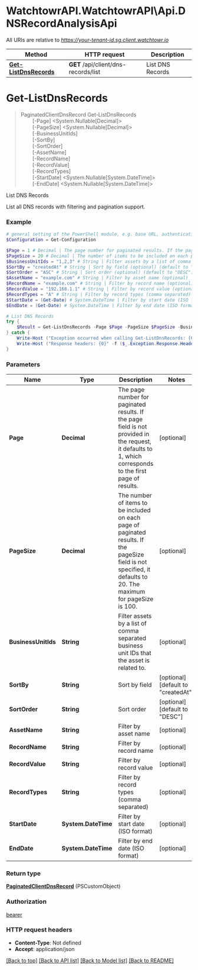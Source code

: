 # WatchtowrAPI.WatchtowrAPI\Api.DNSRecordAnalysisApi

All URIs are relative to *https://your-tenant-id.sg.client.watchtowr.io*

Method | HTTP request | Description
------------- | ------------- | -------------
[**Get-ListDnsRecords**](DNSRecordAnalysisApi.md#Get-ListDnsRecords) | **GET** /api/client/dns-records/list | List DNS Records


<a id="Get-ListDnsRecords"></a>
# **Get-ListDnsRecords**
> PaginatedClientDnsRecord Get-ListDnsRecords<br>
> &nbsp;&nbsp;&nbsp;&nbsp;&nbsp;&nbsp;&nbsp;&nbsp;[-Page] <System.Nullable[Decimal]><br>
> &nbsp;&nbsp;&nbsp;&nbsp;&nbsp;&nbsp;&nbsp;&nbsp;[-PageSize] <System.Nullable[Decimal]><br>
> &nbsp;&nbsp;&nbsp;&nbsp;&nbsp;&nbsp;&nbsp;&nbsp;[-BusinessUnitIds] <String><br>
> &nbsp;&nbsp;&nbsp;&nbsp;&nbsp;&nbsp;&nbsp;&nbsp;[-SortBy] <String><br>
> &nbsp;&nbsp;&nbsp;&nbsp;&nbsp;&nbsp;&nbsp;&nbsp;[-SortOrder] <String><br>
> &nbsp;&nbsp;&nbsp;&nbsp;&nbsp;&nbsp;&nbsp;&nbsp;[-AssetName] <String><br>
> &nbsp;&nbsp;&nbsp;&nbsp;&nbsp;&nbsp;&nbsp;&nbsp;[-RecordName] <String><br>
> &nbsp;&nbsp;&nbsp;&nbsp;&nbsp;&nbsp;&nbsp;&nbsp;[-RecordValue] <String><br>
> &nbsp;&nbsp;&nbsp;&nbsp;&nbsp;&nbsp;&nbsp;&nbsp;[-RecordTypes] <String><br>
> &nbsp;&nbsp;&nbsp;&nbsp;&nbsp;&nbsp;&nbsp;&nbsp;[-StartDate] <System.Nullable[System.DateTime]><br>
> &nbsp;&nbsp;&nbsp;&nbsp;&nbsp;&nbsp;&nbsp;&nbsp;[-EndDate] <System.Nullable[System.DateTime]><br>

List DNS Records

List all DNS records with filtering and pagination support.

### Example
```powershell
# general setting of the PowerShell module, e.g. base URL, authentication, etc
$Configuration = Get-Configuration

$Page = 1 # Decimal | The page number for paginated results. If the page field is not provided in the request, it defaults to 1, which corresponds to the first page of results. (optional)
$PageSize = 20 # Decimal | The number of items to be included on each page of paginated results. If the pageSize field is not specified, it defaults to 20. The maximum for pageSize is 100. (optional)
$BusinessUnitIds = "1,2,3" # String | Filter assets by a list of comma separated business unit IDs that the asset is related to. (optional)
$SortBy = "createdAt" # String | Sort by field (optional) (default to "createdAt")
$SortOrder = "ASC" # String | Sort order (optional) (default to "DESC")
$AssetName = "example.com" # String | Filter by asset name (optional)
$RecordName = "example.com" # String | Filter by record name (optional)
$RecordValue = "192.168.1.1" # String | Filter by record value (optional)
$RecordTypes = "A" # String | Filter by record types (comma separated) (optional)
$StartDate = (Get-Date) # System.DateTime | Filter by start date (ISO format) (optional)
$EndDate = (Get-Date) # System.DateTime | Filter by end date (ISO format) (optional)

# List DNS Records
try {
    $Result = Get-ListDnsRecords -Page $Page -PageSize $PageSize -BusinessUnitIds $BusinessUnitIds -SortBy $SortBy -SortOrder $SortOrder -AssetName $AssetName -RecordName $RecordName -RecordValue $RecordValue -RecordTypes $RecordTypes -StartDate $StartDate -EndDate $EndDate
} catch {
    Write-Host ("Exception occurred when calling Get-ListDnsRecords: {0}" -f ($_.ErrorDetails | ConvertFrom-Json))
    Write-Host ("Response headers: {0}" -f ($_.Exception.Response.Headers | ConvertTo-Json))
}
```

### Parameters

Name | Type | Description  | Notes
------------- | ------------- | ------------- | -------------
 **Page** | **Decimal**| The page number for paginated results. If the page field is not provided in the request, it defaults to 1, which corresponds to the first page of results. | [optional] 
 **PageSize** | **Decimal**| The number of items to be included on each page of paginated results. If the pageSize field is not specified, it defaults to 20. The maximum for pageSize is 100. | [optional] 
 **BusinessUnitIds** | **String**| Filter assets by a list of comma separated business unit IDs that the asset is related to. | [optional] 
 **SortBy** | **String**| Sort by field | [optional] [default to &quot;createdAt&quot;]
 **SortOrder** | **String**| Sort order | [optional] [default to &quot;DESC&quot;]
 **AssetName** | **String**| Filter by asset name | [optional] 
 **RecordName** | **String**| Filter by record name | [optional] 
 **RecordValue** | **String**| Filter by record value | [optional] 
 **RecordTypes** | **String**| Filter by record types (comma separated) | [optional] 
 **StartDate** | **System.DateTime**| Filter by start date (ISO format) | [optional] 
 **EndDate** | **System.DateTime**| Filter by end date (ISO format) | [optional] 

### Return type

[**PaginatedClientDnsRecord**](PaginatedClientDnsRecord.md) (PSCustomObject)

### Authorization

[bearer](../README.md#bearer)

### HTTP request headers

 - **Content-Type**: Not defined
 - **Accept**: application/json

[[Back to top]](#) [[Back to API list]](../README.md#documentation-for-api-endpoints) [[Back to Model list]](../README.md#documentation-for-models) [[Back to README]](../README.md)

